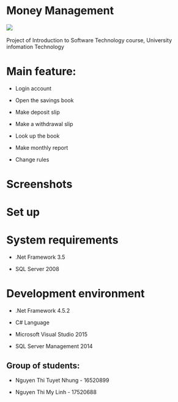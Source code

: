 # Money Management

﻿<img src="https://i.imgur.com/77htfBt.png">


Project of Introduction to Software Technology course,
University infomation Technology



# Main feature:

* Login account

* Open the savings book

* Make deposit slip

* Make a withdrawal slip

* Look up the book

* Make monthly report

* Change rules



# Screenshots



# Set up



# System requirements

* .Net Framework 3.5

* SQL Server 2008



# Development environment

* .Net Framework 4.5.2

* C# Language

* Microsoft Visual Studio 2015

* SQL Server Management 2014



## Group of students:

* Nguyen Thi Tuyet Nhung - 16520899

* Nguyen Thi My Linh - 17520688
